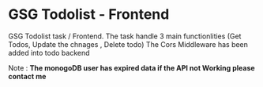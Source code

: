 # GSG Todolist - Frontend

GSG Todolist task  / Frontend. The task handle 3 main functionlities (Get Todos, Update the chnages , Delete todo)
The Cors Middleware has been added into todo backend 


Note : **The monogoDB user has expired data if the API not Working please contact me**
